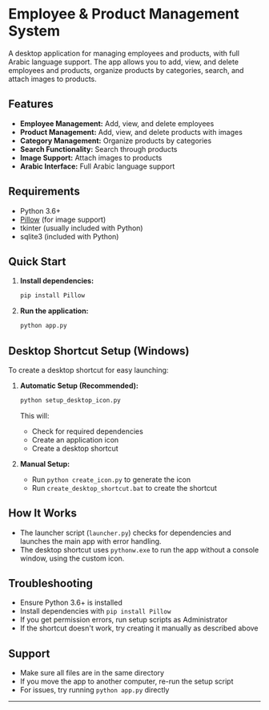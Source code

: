 # Employee & Product Management System

A desktop application for managing employees and products, with full Arabic language support. The app allows you to add, view, and delete employees and products, organize products by categories, search, and attach images to products.

## Features
- **Employee Management:** Add, view, and delete employees
- **Product Management:** Add, view, and delete products with images
- **Category Management:** Organize products by categories
- **Search Functionality:** Search through products
- **Image Support:** Attach images to products
- **Arabic Interface:** Full Arabic language support

## Requirements
- Python 3.6+
- [Pillow](https://pypi.org/project/Pillow/) (for image support)
- tkinter (usually included with Python)
- sqlite3 (included with Python)

## Quick Start
1. **Install dependencies:**
   ```bash
   pip install Pillow
   ```
2. **Run the application:**
   ```bash
   python app.py
   ```

## Desktop Shortcut Setup (Windows)
To create a desktop shortcut for easy launching:

1. **Automatic Setup (Recommended):**
   ```bash
   python setup_desktop_icon.py
   ```
   This will:
   - Check for required dependencies
   - Create an application icon
   - Create a desktop shortcut

2. **Manual Setup:**
   - Run `python create_icon.py` to generate the icon
   - Run `create_desktop_shortcut.bat` to create the shortcut

## How It Works
- The launcher script (`launcher.py`) checks for dependencies and launches the main app with error handling.
- The desktop shortcut uses `pythonw.exe` to run the app without a console window, using the custom icon.

## Troubleshooting
- Ensure Python 3.6+ is installed
- Install dependencies with `pip install Pillow`
- If you get permission errors, run setup scripts as Administrator
- If the shortcut doesn't work, try creating it manually as described above

## Support
- Make sure all files are in the same directory
- If you move the app to another computer, re-run the setup script
- For issues, try running `python app.py` directly

---
